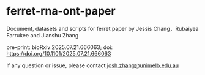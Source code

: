 # ferret-rna-ont-paper
Document, datasets and scripts for ferret paper by Jessis Chang，Rubaiyea Farrukee and Jianshu Zhang

pre-print: bioRxiv 2025.07.21.666063; doi: https://doi.org/10.1101/2025.07.21.666063 

If any question or issue, please contact josh.zhang@unimelb.edu.au
